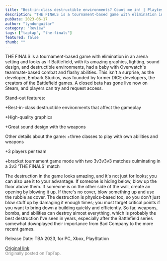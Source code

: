 ```yaml
---
title: "Best-in-class destructible environments? Count me in! | Playtest now live! - THE FINALS"
description: "THE FINALS is a tournament-based game with elimination in an arena setting and looks as if Battlefield, with its amazing graphics, lighting, sound design, and destructible environments, had a baby with Overwatch's teammate-based combat and flashy abilities. This isn't a surprise, as the developer, Embark Studios, was founded by former DICE developers, the creators of the Battlefield games. A closed beta has gone live now on Steam, and players can try and request access."
pubDate: 2023-06-17
author: "lyndonguitar"
category: "Review"
tags: ["taptap", "the-finals"]
featured: false
thumb: ""
---
```


THE FINALS is a tournament-based game with elimination in an arena setting and looks as if Battlefield, with its amazing graphics, lighting, sound design, and destructible environments, had a baby with Overwatch's teammate-based combat and flashy abilities. This isn't a surprise, as the developer, Embark Studios, was founded by former DICE developers, the creators of the Battlefield games. A closed beta has gone live now on Steam, and players can try and request access.

Stand-out features:

+Best-in-class destructible environments that affect the gameplay

+High-quality graphics

+Great sound design with the weapons

Other details about the game:
+three classes to play with own abilities and weapons

+3 players per team

+bracket tournament game mode with two 3v3v3v3 matches culminating in a 3v3 'THE FINALS' match

The destruction in the game looks amazing, and it's not just for looks; you can also use it to your advantage. If someone is hiding below, blow up the floor above them. If someone is on the other side of the wall, create an opening by blowing it up. If there's no cover, blow something up and use the rubble as cover. The destruction is physics-based too, so you don't just blow stuff up by damaging it enough times; you must target critical points if you want to bring down a building quickly and efficiently. So far, weapons, bombs, and abilities can destroy almost everything, which is probably the best destruction I've seen in years, especially after the Battlefield series somewhat downplayed their importance from Bad Company to the more recent games.

Release Date:
TBA 2023, for PC, Xbox, PlayStation

[Original link](https://www.taptap.io/post/5831546)<br><span style="font-size: 0.95em; color: #888;">Originally posted on TapTap.</span>
